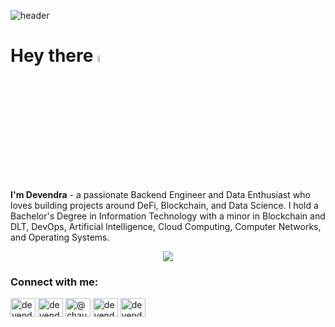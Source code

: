![header](https://capsule-render.vercel.app/api?type=waving&color=gradient&text=Building%20Stuff%20that%20make%20"Sense"%20&height=300&fontSize=40)

# Hey there <img src="https://media.giphy.com/media/hvRJCLFzcasrR4ia7z/giphy.gif" width="5%">

**I'm Devendra** - a passionate Backend Engineer and Data Enthusiast who loves building projects around DeFi, Blockchain, and Data Science. I hold a Bachelor's Degree in Information Technology with a minor in Blockchain and DLT, DevOps, Artificial Intelligence, Cloud Computing, Computer Networks, and Operating Systems.
 <p align="center">
  <a href="https://skillicons.dev">
    <img src="https://skillicons.dev/icons?i=rust,python,js,django,flask,mongodb,nodejs,express,vscode,git,docker" />
  </a>
</p>
 <h3 align="left">Connect with me:</h3>
<p align="left"> 
<a href="https://twitter.com/devendra_116" target="blank"><img align="center" src="https://raw.githubusercontent.com/rahuldkjain/github-profile-readme-generator/master/src/images/icons/Social/twitter.svg" alt="devendra_116" height="30" width="40" /></a>
<a href="https://linkedin.com/in/devendra-chauhan" target="blank"><img align="center" src="https://raw.githubusercontent.com/rahuldkjain/github-profile-readme-generator/master/src/images/icons/Social/linked-in-alt.svg" alt="devendra-chauhan" height="30" width="40" /></a>
<a href="https://medium.com/@chauhandevendra116" target="blank"><img align="center" src="https://raw.githubusercontent.com/rahuldkjain/github-profile-readme-generator/master/src/images/icons/Social/medium.svg" alt="@chauhandevendra116" height="30" width="40" /></a>
<a href="https://hashnode.com/@devendra116" target="blank"><img align="center" src="https://raw.githubusercontent.com/rahuldkjain/github-profile-readme-generator/master/src/images/icons/Social/hashnode.svg" alt="devendra_chauhan" height="30" width="40" /></a>
<a href="https://discord.com/users/Devendra#5976" target="blank"><img align="center" src="https://raw.githubusercontent.com/rahuldkjain/github-profile-readme-generator/master/src/images/icons/Social/discord.svg" alt="devendra_116" height="30" width="40" /></a>
<!-- </p> --> 

<!-- - [YogaGuru (Part 1): Data Collection](https://medium.com/p/cb643bde7ff8) 
- [RapidMiner: A Data Science tool](https://medium.com/me/stats/post/ee9575633459?source=main_stats_page)
- [How to use BigQuery’s Information Schema](https://medium.com/me/stats/post/221ba8f83e25?source=main_stats_page)
- [Visualize your data using ggplot2]()
- [Tidyverse: A little universe for Analysts](https://medium.com/me/stats/post/fd5232e817b6?source=main_stats_page)
 -->
<!-- BLOG-POST-LIST:END -->
 
